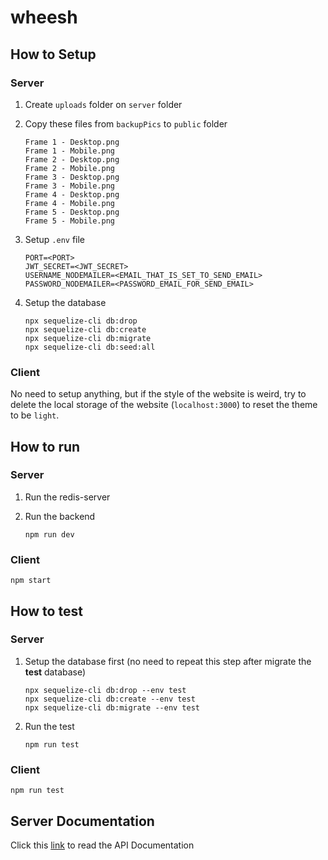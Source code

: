 # wheesh

## How to Setup

### Server

1. Create `uploads` folder on `server` folder
2. Copy these files from `backupPics` to `public` folder
   ```
   Frame 1 - Desktop.png
   Frame 1 - Mobile.png
   Frame 2 - Desktop.png
   Frame 2 - Mobile.png
   Frame 3 - Desktop.png
   Frame 3 - Mobile.png
   Frame 4 - Desktop.png
   Frame 4 - Mobile.png
   Frame 5 - Desktop.png
   Frame 5 - Mobile.png
   ```
3. Setup `.env` file
   ```
   PORT=<PORT>
   JWT_SECRET=<JWT_SECRET>
   USERNAME_NODEMAILER=<EMAIL_THAT_IS_SET_TO_SEND_EMAIL>
   PASSWORD_NODEMAILER=<PASSWORD_EMAIL_FOR_SEND_EMAIL>
   ```

4. Setup the database
   ```
   npx sequelize-cli db:drop
   npx sequelize-cli db:create
   npx sequelize-cli db:migrate
   npx sequelize-cli db:seed:all
   ```

### Client

No need to setup anything, but if the style of the website is weird, try to delete the local storage of the website (`localhost:3000`) to reset the theme to be `light`.

## How to run

### Server

1. Run the redis-server

2. Run the backend
   ```
   npm run dev
   ```

### Client

```
npm start
```

## How to test

### Server

1. Setup the database first (no need to repeat this step after migrate the **test** database)
   ```
   npx sequelize-cli db:drop --env test
   npx sequelize-cli db:create --env test
   npx sequelize-cli db:migrate --env test
   ```

2. Run the test
   ```
   npm run test
   ```

### Client

```
npm run test
```

## Server Documentation

Click this [link](server/ReadMe.md) to read the API Documentation